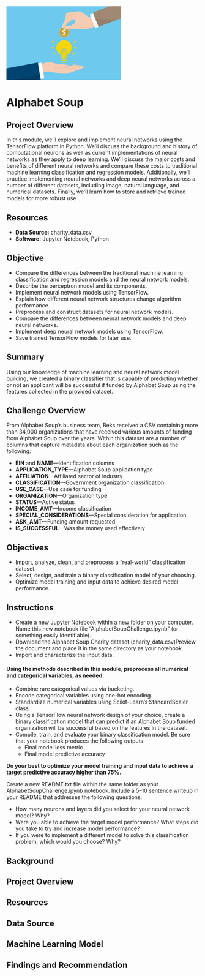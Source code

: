 <img src="Resources/as.jpg" alt="drawing" width="300"/>

# Alphabet Soup
## Project Overview
In this module, we’ll explore and implement neural networks using the TensorFlow platform in Python. We’ll discuss the background and history of computational neurons as well as current implementations of neural networks as they apply to deep learning. We’ll discuss the major costs and benefits of different neural networks and compare these costs to traditional machine learning classification and regression models. Additionally, we’ll practice implementing neural networks and deep neural networks across a number of different datasets, including image, natural language, and numerical datasets. Finally, we’ll learn how to store and retrieve trained models for more robust use

## Resources
- **Data Source:** charity_data.csv
- **Software:** Jupyter Notebook, Python  

## Objective
- Compare the differences between the traditional machine learning classification and regression models and the neural network models.
- Describe the perceptron model and its components.
- Implement neural network models using TensorFlow.
- Explain how different neural network structures change algorithm performance.
- Preprocess and construct datasets for neural network models.
- Compare the differences between neural network models and deep neural networks.
- Implement deep neural network models using TensorFlow.
- Save trained TensorFlow models for later use.

## Summary  
Using our knowledge of machine learning and neural network model building, we created a binary classifier that is capable of predicting whether or not an applicant will be successful if funded by Alphabet Soup using the features collected in the provided dataset. 

## Challenge Overview  
From Alphabet Soup’s business team, Beks received a CSV containing more than 34,000 organizations that have received various amounts of funding from Alphabet Soup over the years. Within this dataset are a number of columns that capture metadata about each organization such as the following:
- **EIN** and **NAME**—Identification columns
- **APPLICATION_TYPE**—Alphabet Soup application type
- **AFFILIATION**—Affiliated sector of industry
- **CLASSIFICATION**—Government organization classification
- **USE_CASE**—Use case for funding
- **ORGANIZATION**—Organization type
- **STATUS**—Active status
- **INCOME_AMT**—Income classification
- **SPECIAL_CONSIDERATIONS**—Special consideration for application
- **ASK_AMT**—Funding amount requested
- **IS_SUCCESSFUL**—Was the money used effectively 

## Objectives
- Import, analyze, clean, and preprocess a “real-world” classification dataset.
- Select, design, and train a binary classification model of your choosing.
- Optimize model training and input data to achieve desired model performance. 

## Instructions
- Create a new Jupyter Notebook within a new folder on your computer. Name this new notebook file “AlphabetSoupChallenge.ipynb” (or something easily identifiable).
- Download the Alphabet Soup Charity dataset (charity_data.csv)Preview the document and place it in the same directory as your notebook.
- Import and characterize the input data. 

#### Using the methods described in this module, preprocess all numerical and categorical variables, as needed:
- Combine rare categorical values via bucketing.
- Encode categorical variables using one-hot encoding.
- Standardize numerical variables using Scikit-Learn’s StandardScaler class.
- Using a TensorFlow neural network design of your choice, create a binary classification model that can predict if an Alphabet Soup funded organization will be successful based on the features in the dataset. 
- Compile, train, and evaluate your binary classification model. Be sure that your notebook produces the following outputs:
   - Final model loss metric
   - Final model predictive accuracy

**Do your best to optimize your model training and input data to achieve a target predictive accuracy higher than 75%.**

Create a new README.txt file within the same folder as your AlphabetSoupChallenge.ipynb notebook. Include a 5–10 sentence writeup in your README that addresses the following questions:
- How many neurons and layers did you select for your neural network model? Why?
- Were you able to achieve the target model performance? What steps did you take to try and increase model performance?
- If you were to implement a different model to solve this classification problem, which would you choose? Why?


## Background
## Project Overview
## Resources
## Data Source
## Machine Learning Model
## Findings and Recommendation
